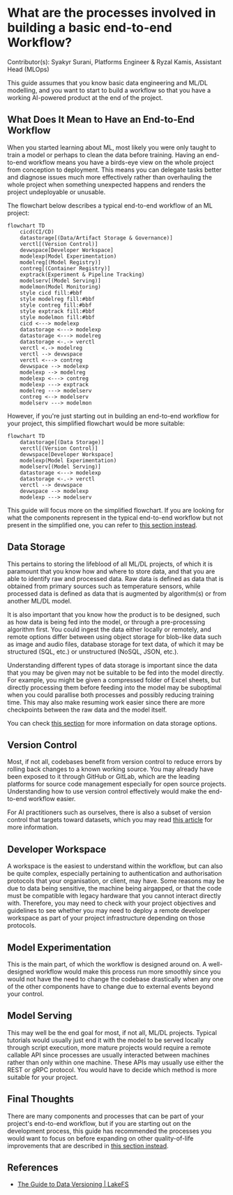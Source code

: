 # What are the processes involved in building a basic end-to-end Workflow?

Contributor(s): Syakyr Surani, Platforms Engineer & Ryzal Kamis, Assistant Head (MLOps)

This guide assumes that you know basic data engineering and ML/DL 
modelling, and you want to start to build a workflow so that you have
a working AI-powered product at the end of the project. 

## What Does It Mean to Have an End-to-End Workflow

When you started learning about ML, most likely you were only taught to
train a model or perhaps to clean the data before training. Having an
end-to-end workflow means you have a birds-eye view on the whole 
project from conception to deployment. This means you can delegate 
tasks better and diagnose issues much more effectively rather than 
overhauling the whole project when something unexpected happens and 
renders the project undeployable or unusable.

The flowchart below describes a typical end-to-end workflow of an ML
project:

```{mermaid}
flowchart TD
    cicd(CI/CD)
    datastorage[(Data/Artifact Storage & Governance)]
    verctl[(Version Control)]
    devwspace[Developer Workspace]
    modelexp(Model Experimentation)
    modelreg[(Model Registry)]
    contreg[(Container Registry)]
    exptrack(Experiment & Pipeline Tracking)
    modelserv[(Model Serving)]
    modelmon(Model Monitoring)
    style cicd fill:#bbf
    style modelreg fill:#bbf
    style contreg fill:#bbf
    style exptrack fill:#bbf
    style modelmon fill:#bbf
    cicd <---> modelexp
    datastorage <---> modelexp
    datastorage <---> modelreg
    datastorage <-.-> verctl
    verctl <.-> modelreg
    verctl --> devwspace
    verctl <---> contreg
    devwspace --> modelexp
    modelexp --> modelreg
    modelexp <---> contreg
    modelexp ---> exptrack
    modelreg ---> modelserv
    contreg <--> modelserv
    modelserv ---> modelmon
```

However, if you're just starting out in building an end-to-end workflow
for your project, this simplified flowchart would be more suitable:

```{mermaid}
flowchart TD
    datastorage[(Data Storage)]
    verctl[(Version Control)]
    devwspace[Developer Workspace]
    modelexp(Model Experimentation)
    modelserv[(Model Serving)]
    datastorage <---> modelexp
    datastorage <-.-> verctl
    verctl --> devwspace
    devwspace --> modelexp
    modelexp ---> modelserv
```

This guide will focus more on the simplified flowchart. If you are
looking for what the components represent in the typical end-to-end
workflow but not present in the simplified one, you can refer to 
[this section instead](e2e-workflow-adv.md).

## Data Storage

This pertains to storing the lifeblood of all ML/DL projects, of which 
it is paramount that you know how and where to store data, and that you
are able to identify raw and processed data. Raw data is defined as 
data that is obtained from primary sources such as temperature sensors,
while processed data is defined as data that is augmented by 
algorithm(s) or from another ML/DL model.

It is also important that you know how the product is to be designed,
such as how data is being fed into the model, or through a
pre-processing algorithm first. You could ingest the data either 
locally or remotely, and remote options differ between using object 
storage for blob-like data such as image and audio files, database 
storage for text data, of which it may be structured (SQL, etc.) or
unstructured (NoSQL, JSON, etc.).

Understanding different types of data storage is important since the
data that you may be given may not be suitable to be fed into the model
directly. For example, you might be given a compressed folder of Excel
sheets, but directly processing them before feeding into the model may
be suboptimal when you could parallise both processes and possibly 
reducing training time. This may also make resuming work easier since 
there are more checkpoints between the raw data and the model itself.

You can check [this section](data-mgmt.md) for more information on
data storage options.

## Version Control

Most, if not all, codebases benefit from version control to reduce 
errors by rolling back changes to a known working source. You may 
already have been exposed to it through GitHub or GitLab, which are the
leading platforms for source code management especially for open source
projects. Understanding how to use version control effectively would 
make the end-to-end workflow easier.

For AI practitioners such as ourselves, there is also a subset of 
version control that targets toward datasets, which you may read 
[this article][data-versioning] for more information.

## Developer Workspace

A workspace is the easiest to understand within the workflow, but can 
also be quite complex, especially pertaining to authentication and
authorisation protocols that your organisation, or client, may have. 
Some reasons may be due to data being sensitive, the machine being 
airgapped, or that the code must be compatible with legacy hardware 
that you cannot interact directly with. Therefore, you may need to 
check with your project objectives and guidelines to see whether you 
may need to deploy a remote developer workspace as part of your project
infrastructure depending on those protocols.

## Model Experimentation

This is the main part, of which the workflow is designed around on. A
well-designed workflow would make this process run more smoothly since
you would not have the need to change the codebase drastically when any
one of the other components have to change due to external events 
beyond your control.

## Model Serving

This may well be the end goal for most, if not all, ML/DL projects. 
Typical tutorials would usually just end it with the model to be served
locally through script execution, more mature projects would require
a remote callable API since processes are usually interacted between
machines rather than only within one machine. These APIs may usually 
use either the REST or gRPC protocol. You would have to decide which 
method is more suitable for your project.

## Final Thoughts

There are many components and processes that can be part of your 
project's end-to-end workflow, but if you are starting out on the
development process, this guide has recommended the processes you would
want to focus on before expanding on other quality-of-life improvements
that are described in [this section instead](e2e-workflow-adv.md).

## References

- [The Guide to Data Versioning | LakeFS][data-versioning]

[data-versioning]: https://lakefs.io/data-versioning/ 
